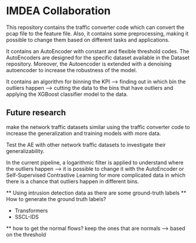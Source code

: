 # IMDEA Collaboration

This repository contains the traffic converter code which can convert the pcap file to the feature file. Also, it contains some preprocessing, making it possible to change them based on different tasks and applications.

It contains an AutoEncoder with constant and flexible threshold codes. The AutoEncoders are designed for the specific dataset available in the Dataset repository. Moreover, the Autoencoder is extended with a denoising autoencoder to increase the robustness of the model. 

It contains an algorithm for binning the KPI --> finding out in which bin the outliers happen --> cutting the data to the bins that have outliers and applying the XGBoost classifier model to the data. 

## Future research
make the network traffic datasets similar using the traffic converter code to increase the generalization and training models with more data. 

Test the AE with other network traffic datasets to investigate their generalizability.

In the current pipeline, a logarithmic filter is applied to understand where the outliers happen --> it is possible to change it with the AutoEncoder or Self-Supervised Contrastive Learning for more complicated data in which there is a chance that outliers happen in different bins. 

** Using intrusion detection data as there are some ground-truth labels 
** How to generate the ground truth labels?
  - Transformers
  - SSCL-IDS

** how to get the normal flows?
keep the ones that are normals --> based on the threshold
